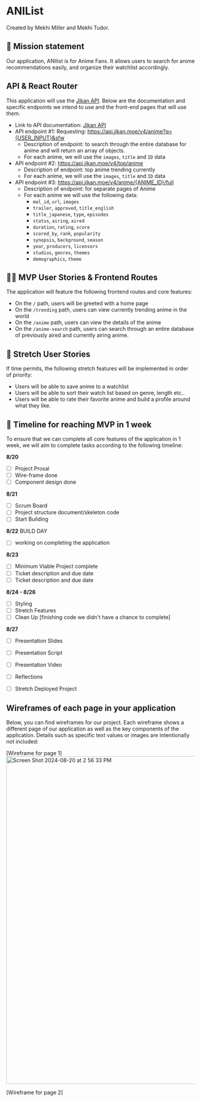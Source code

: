 # ANIList

Created by Mekhi Miller and Mekhi Tudor.

## 🚀 Mission statement

Our application, ANIlist is for Anime Fans. It allows users to search for anime recommendations easily, and organize their watchlist accordingly. 

## API & React Router

This application will use the [Jikan API](https://jikan.moe/). Below are the documentation and specific endpoints we intend to use and the front-end pages that will use them.

- Link to API documentation: [Jikan API](https://jikan.moe/)
- API endpoint #1: Requesting: https://api.jikan.moe/v4/anime?q={USER_INPUT}&sfw
  - Description of endpoint: to search through the entire database for anime and will return an array of objects.
  - For each anime, we will use the `images`, `title` and `ID` data
- API endpoint #2: https://api.jikan.moe/v4/top/anime
  - Description of endpoint: top anime trending currently
  - For each anime, we will use the `images`, `title` and `ID` data
- API endpoint #3: https://api.jikan.moe/v4/anime/{ANIME_ID}/full
  - Description of endpoint: for separate pages of Anime
  - For each anime we will use the following data:
    - `mal_id`, `url`, `images`
    - `trailer`, `approved`, `title_english`
    - `title_japanese`, `type`, `episodes`
    - `status`, `airing`, `aired`
    - `duration`, `rating`, `score`
    - `scored_by`, `rank`, `popularity`
    - `synopsis`, `background`, `season`
    - `year`, `producers`, `licensors`
    - `studios`, `genres`, `themes`
    - `demographics`, `theme`

## 👩‍💻 MVP User Stories & Frontend Routes

The application will feature the following frontend routes and core features:

* On the `/` path, users will be greeted with a home page
* On the `/trending` path, users can view currently trending anime in the world
* On the `/anime` path, users can view the details of the anime
* On the `/anime-search` path, users can search through an entire database of previously aired and currently airing anime.

## 🤔 Stretch User Stories

If time permits, the following stretch features will be implemented in order of priority:

* Users will be able to save anime to a watchlist
* Users will be able to sort their watch list based on genre, length etc..
* Users will be able to rate their favorite anime and build a profile around what they like.

## 📆 Timeline for reaching MVP in 1 week

To ensure that we can complete all core features of the application in 1 week, we will aim to complete tasks according to the following timeline:

**8/20**
- [ ] Project Prosal 
- [ ] Wire-frame done 
- [ ] Component design done 

**8/21**
- [ ] Scrum Board
- [ ] Project structure document/skeleton code
- [ ] Start Building

**8/22** BUILD DAY
- [ ] working on completing the application
      


**8/23**
- [ ] Minimum Viable Project  complete
- [ ] Ticket description and due date
- [ ] Ticket description and due date

**8/24 - 8/26**
- [ ] Styling
- [ ] Stretch Features
- [ ] Clean Up [finishing code we didn't have a chance to complete]

**8/27**
- [ ] Presentation Slides
- [ ] Presentation Script
- [ ] Presentation Video
- [ ] Reflections
- [ ] Stretch Deployed Project


      
## Wireframes of each page in your application

Below, you can find wireframes for our project. Each wireframe shows a different page of our application as well as the key components of the application. Details such as specific text values or images are intentionally not included:

[Wireframe for page 1]
<img width="875" alt="Screen Shot 2024-08-20 at 2 56 33 PM" src="https://github.com/user-attachments/assets/78bf0f76-d09e-4b5f-a2b7-176049801765">


[Wireframe for page 2]
